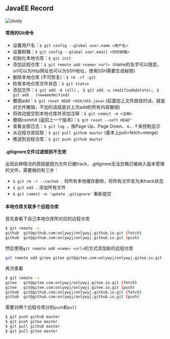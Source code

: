 ## JavaEE Record

![study](https://img.shields.io/badge/goodgoodstudy-daydayup-brightgreen)

#### 常用的Git命令

* 设置用户名：`$ git config --global user.name <用户名>`
* 设置邮箱：`$ git config --global user.email <你的邮箱>` 
* 初始化本地仓库：`$ git init`
* 添加远程仓库：`$ git remote add <name> <url>`（name的名字可以随意，url可以为http网址也可以为SSH地址，使用SSH需要生成秘钥）
* 删除本地仓库 (不可恢复)：`$ rm -rf .git`
* 检查本地仓库文件状态：`$ git status`
* 添加文件：`$ git add -A (all)` ，	`$ git add -u (modified&delete)`， 	`$ git add . (new&modeified)`
* 撤销add：`$ git reset HEAD <XXX/XXX.java>` (后面加上文件路径的话，就是对文件撤销，不加的话就是对上次add的所有内容撤销)
* 将改动提交到本地仓库并添加注释：`$ git commit -m <注释>`
* 撤销commit (返回上一个版本)：`$ git reset --soft HEAD^`
* 查看全部日志：`$ git log `，按Page Up、Page Down、↓、↑来控制显示
* 从远程仓库拉取：`$ git pull github master` (基本上pull=fetch+merge)
* 推送到远程仓库：`$ git push github master`

#### .gitignore文件过滤规则不生效

出现此种情况的原因是因为文件已被track，.gitignore无法忽略已被纳入版本管理的文件，需要做的有三步：
* `$ git rm -r --cached .` 将所有本地缓存删除，将所有文件变为未track状态
* `$ git add .` 添加所有文件
* `$ git commit -m 'update .gitignore'` 重新提交

#### 本地仓库关联多个远程仓库

首先查看下自己本地仓库所对应的远程仓库
```bash
$ git remote -v
github  git@github.com:onlywyj/onlywyj.github.io.git (fetch)
github  git@github.com:onlywyj/onlywyj.github.io.git (push)
```
然后使用`git remote add <name> <url>`的方式添加新的远程仓库
```bash
git remote add gitee gitee git@gitee.com:onlywyj/onlywyj.gitee.io.git
```
再次查看
```bash
$ git remote -v
gitee   git@gitee.com:onlywyj/onlywyj.gitee.io.git (fetch)
gitee   git@gitee.com:onlywyj/onlywyj.gitee.io.git (push)
github  git@github.com:onlywyj/onlywyj.github.io.git (fetch)
github  git@github.com:onlywyj/onlywyj.github.io.git (push)
```
需要对两个远程仓库分别`push`和`pull`
```bash
$ git push github master
$ git push gitee master
$ git pull github master
$ git pull gitee master
```